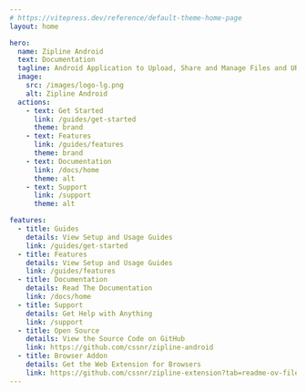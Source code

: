 ```yaml
---
# https://vitepress.dev/reference/default-theme-home-page
layout: home

hero:
  name: Zipline Android
  text: Documentation
  tagline: Android Application to Upload, Share and Manage Files and URLs for a Diced/Zipline v4 ShareX Server.
  image:
    src: /images/logo-lg.png
    alt: Zipline Android
  actions:
    - text: Get Started
      link: /guides/get-started
      theme: brand
    - text: Features
      link: /guides/features
      theme: brand
    - text: Documentation
      link: /docs/home
      theme: alt
    - text: Support
      link: /support
      theme: alt

features:
  - title: Guides
    details: View Setup and Usage Guides
    link: /guides/get-started
  - title: Features
    details: View Setup and Usage Guides
    link: /guides/features
  - title: Documentation
    details: Read The Documentation
    link: /docs/home
  - title: Support
    details: Get Help with Anything
    link: /support
  - title: Open Source
    details: View the Source Code on GitHub
    link: https://github.com/cssnr/zipline-android
  - title: Browser Addon
    details: Get the Web Extension for Browsers
    link: https://github.com/cssnr/zipline-extension?tab=readme-ov-file#install
---
```

